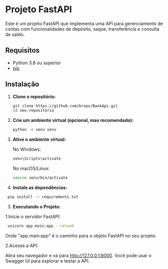 # Projeto FastAPI

Este é um projeto FastAPI que implementa uma API para gerenciamento de contas com funcionalidades de depósito, saque, transferência e consulta de saldo.

## Requisitos

- Python 3.8 ou superior
- [pip](https://pip.pypa.io/en/stable/)

## Instalação

1. **Clone o repositório:**

   ```bash
   git clone https://github.com/brnps/BankApi.git
   cd seu-repositorio
   ```
2. **Crie um ambiente virtual (opcional, mas recomendado):**

   ```bash
   python -m venv venv
   ```
3. **Ative o ambiente virtual:**

   No Windows:
   ```bash
   venv\Scripts\activate
   ```
   No macOS/Linux:
   ```bash
   source venv/bin/activate
   ```
   
3. **Instale as dependências:**

  ```bash
   pip install -r requirements.txt
   ```

3. **Executando o Projeto:**

  1.Inicie o servidor FastAPI:
  
  ```bash
   uvicorn app.main:app --reload
   ```
  Onde "app.main:app" é o caminho para o objeto FastAPI no seu projeto.
  
  2.Acesse a API:

  Abra seu navegador e vá para http://127.0.0.1:8000. Você pode usar o Swagger UI para explorar e testar a API.

   
